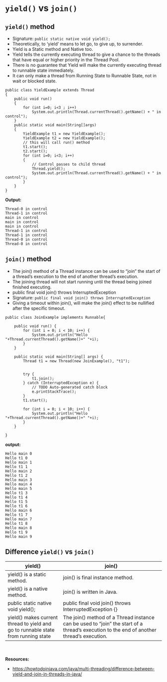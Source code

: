 # `yield()` vs `join()`
## `yield()` method
* Signature:
  `public static native void yield();`
* Theoretically, to ‘yield’ means to let go, to give up, to surrender.
* Yield is a Static method and Native too.
* Yield tells the currently executing thread to give a chance to the threads that have equal or higher priority in the Thread Pool.
* There is no guarantee that Yield will make the currently executing thread to runnable state immediately.
* It can only make a thread from Running State to Runnable State, not in wait or blocked state.
````
public class YieldExample extends Thread  
{  
    public void run()  
    {  
        for (int i=0; i<3 ; i++)  
            System.out.println(Thread.currentThread().getName() + " in control");  
    }  
    public static void main(String[]args)  
    {  
        YieldExample t1 = new YieldExample();  
        YieldExample t2 = new YieldExample();  
        // this will call run() method  
        t1.start();  
        t2.start();  
        for (int i=0; i<3; i++)  
        {  
            // Control passes to child thread  
            Thread.yield();  
            System.out.println(Thread.currentThread().getName() + " in control");  
        }  
    }  
}  
````
__Output:__
````
Thread-0 in control
Thread-1 in control
main in control
main in control
main in control
Thread-1 in control
Thread-1 in control
Thread-0 in control
Thread-0 in control
````

## `join()` method
* The join() method of a Thread instance can be used to “join” the start of a thread’s execution to the end of another thread’s execution.
* The joining thread will not start running until the thread being joined finished executing.
* public final void join() throws InterruptedException
* Signature:
  `public final void join() throws InterruptedException`
* Giving a timeout within join(), will make the join() effect to be nullified after the specific timeout.
````
public class JoinExample implements Runnable{

	public void run() {
		for (int i = 0; i < 10; i++) {
			System.out.println("Hello "+Thread.currentThread().getName()+" "+i);
		}
	}
	
	public static void main(String[] args) {
		Thread t1 = new Thread(new JoinExample(), "t1");
		
		
		try {
			t1.join();
		} catch (InterruptedException e) {
			// TODO Auto-generated catch block
			e.printStackTrace();
		}
		t1.start();
		
		for (int i = 0; i < 10; i++) {
			System.out.println("Hello "+Thread.currentThread().getName()+" "+i);
		}
	}
	
}
````
__output:__
````
Hello main 0
Hello t1 0
Hello main 1
Hello t1 1
Hello main 2
Hello t1 2
Hello main 3
Hello main 4
Hello main 5
Hello t1 3
Hello t1 4
Hello t1 5
Hello t1 6
Hello main 6
Hello t1 7
Hello main 7
Hello t1 8
Hello main 8
Hello t1 9
Hello main 9
````

## Difference `yield()` vs `join()`
yield()                                                               | join()             
--------------------------------------------------------------------- | ----------------------------------------------------------------
yield() is a static method.                                           | join() is final instance method.
yield() is a native method.                                           | join() is written in Java.
public static native void yield();                                    | public final void join() throws InterruptedException {}
yield() makes current thread to yield and go to runnable state from running state | The join() method of a Thread instance can be used to “join” the start of a thread’s execution to the end of another thread’s execution.


<br><br>__Resources:__
* https://howtodoinjava.com/java/multi-threading/difference-between-yield-and-join-in-threads-in-java/




